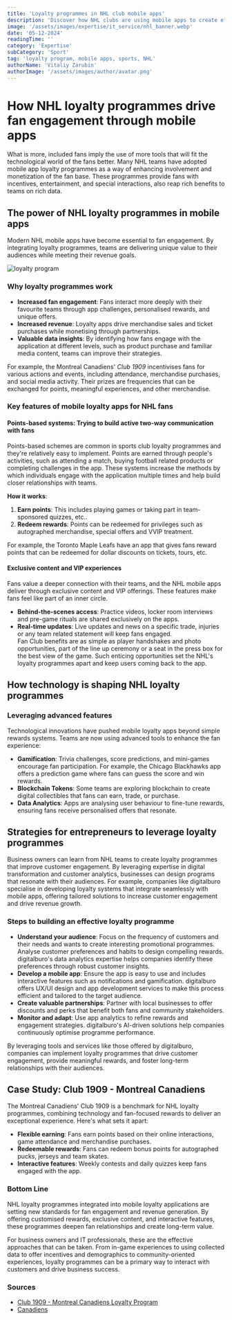 ```yaml
---
title: 'Loyalty programmes in NHL club mobile apps'
description: 'Discover how NHL clubs are using mobile apps to create effective loyalty programmes that engage fans and build customer loyalty. Learn the key features of successful loyalty solutions.'
image: '/assets/images/expertise/it_service/nhl_banner.webp'
date: '05-12-2024'
readingTime: ''
category: 'Expertise'
subCategory: 'Sport'
tag: 'loyalty program, mobile apps, sports, NHL'
authorName: 'Vitaliy Zarubin'
authorImage: '/assets/images/author/avatar.png'
---
```


# How NHL loyalty programmes drive fan engagement through mobile apps

What is more, included fans imply the use of more tools that will fit the technological world of the fans better. Many NHL teams have adopted mobile app loyalty programmes as a way of enhancing involvement and monetization of the fan base. These programmes provide fans with incentives, entertainment, and special interactions, also reap rich benefits to teams on rich data.

## The power of NHL loyalty programmes in mobile apps

Modern NHL mobile apps have become essential to fan engagement. By integrating loyalty programmes, teams are delivering unique value to their audiences while meeting their revenue goals.

![loyalty program](https://imgur.com/XCvlMXa.jpg)

### Why loyalty programmes work

- **Increased fan engagement**: Fans interact more deeply with their favourite teams through app challenges, personalised rewards, and unique offers.
- **Increased revenue**: Loyalty apps drive merchandise sales and ticket purchases while monetising through partnerships.
- **Valuable data insights**: By identifying how fans engage with the application at different levels, such as product purchase and familiar media content, teams can improve their strategies.

For example, the Montreal Canadiens' _Club 1909_ incentivises fans for various actions and events, including attendance, merchandise purchases, and social media activity. Their prizes are frequencies that can be exchanged for points, meaningful experiences, and other merchandise.

### Key features of mobile loyalty apps for NHL fans

#### Points-based systems: Trying to build active two-way communication with fans

Points-based schemes are common in sports club loyalty programmes and they're relatively easy to implement. Points are earned through people's activities, such as attending a match, buying football related products or completing challenges in the app. These systems increase the methods by which individuals engage with the application multiple times and help build closer relationships with teams.

**How it works**:

1. **Earn points**: This includes playing games or taking part in team-sponsored quizzes, etc..
2. **Redeem rewards**: Points can be redeemed for privileges such as autographed merchandise, special offers and VVIP treatment.

For example, the Toronto Maple Leafs have an app that gives fans reward points that can be redeemed for dollar discounts on tickets, tours, etc.

#### Exclusive content and VIP experiences

Fans value a deeper connection with their teams, and the NHL mobile apps deliver through exclusive content and VIP offerings. These features make fans feel like part of an inner circle.

- **Behind-the-scenes access**: Practice videos, locker room interviews and pre-game rituals are shared exclusively on the apps.
- **Real-time updates**: Live updates and news on a specific trade, injuries or any team related statement will keep fans engaged.  
  Fan Club benefits are as simple as player handshakes and photo opportunities, part of the line up ceremony or a seat in the press box for the best view of the game. Such enticing opportunities set the NHL's loyalty programmes apart and keep users coming back to the app.

## How technology is shaping NHL loyalty programmes

### Leveraging advanced features

Technological innovations have pushed mobile loyalty apps beyond simple rewards systems. Teams are now using advanced tools to enhance the fan experience:

- **Gamification**: Trivia challenges, score predictions, and mini-games encourage fan participation. For example, the Chicago Blackhawks app offers a prediction game where fans can guess the score and win rewards.
- **Blockchain Tokens**: Some teams are exploring blockchain to create digital collectibles that fans can earn, trade, or purchase.
- **Data Analytics**: Apps are analysing user behaviour to fine-tune rewards, ensuring fans receive personalised offers that resonate.

## Strategies for entrepreneurs to leverage loyalty programmes

Business owners can learn from NHL teams to create loyalty programmes that improve customer engagement. By leveraging expertise in digital transformation and customer analytics, businesses can design programs that resonate with their audiences. For example, companies like digitalburo specialise in developing loyalty systems that integrate seamlessly with mobile apps, offering tailored solutions to increase customer engagement and drive revenue growth.

### Steps to building an effective loyalty programme

- **Understand your audience**: Focus on the frequency of customers and their needs and wants to create interesting promotional programmes. Analyse customer preferences and habits to design compelling rewards. digitalburo's data analytics expertise helps companies identify these preferences through robust customer insights.
- **Develop a mobile app**: Ensure the app is easy to use and includes interactive features such as notifications and gamification. digitalburo offers UX/UI design and app development services to make this process efficient and tailored to the target audience.
- **Create valuable partnerships**: Partner with local businesses to offer discounts and perks that benefit both fans and community stakeholders.
- **Monitor and adapt**: Use app analytics to refine rewards and engagement strategies. digitalburo's AI-driven solutions help companies continuously optimise programme performance.

By leveraging tools and services like those offered by digitalburo, companies can implement loyalty programmes that drive customer engagement, provide meaningful rewards, and foster long-term relationships with their audiences.

## Case Study: Club 1909 - Montreal Canadiens

The Montreal Canadiens' Club 1909 is a benchmark for NHL loyalty programmes, combining technology and fan-focused rewards to deliver an exceptional experience. Here's what sets it apart:

- **Flexible earning**: Fans earn points based on their online interactions, game attendance and merchandise purchases.
- **Redeemable rewards**: Fans can redeem bonus points for autographed pucks, jerseys and team skates.
- **Interactive features**: Weekly contests and daily quizzes keep fans engaged with the app.

### Bottom Line

NHL loyalty programmes integrated into mobile loyalty applications are setting new standards for fan engagement and revenue generation. By offering customised rewards, exclusive content, and interactive features, these programmes deepen fan relationships and create long-term value.

For business owners and IT professionals, these are the effective approaches that can be taken. From in-game experiences to using collected data to offer incentives and demographics to community-oriented experiences, loyalty programmes can be a primary way to interact with customers and drive business success.

### Sources

- [Club 1909 - Montreal Canadiens Loyalty Program](https://www.club1909.com)
- [Canadiens](https://www.nhl.com/canadiens/info/jersey/home)

